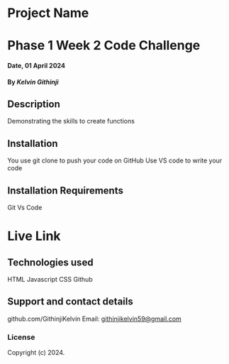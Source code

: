 # Project Name
# Phase 1 Week 2 Code Challenge 

#### Date, 01 April 2024

#### By *Kelvin Githinji*

## Description
Demonstrating the skills to create functions 


## Installation
You use git clone to push your code on GitHub
Use VS code to write your code

## Installation Requirements
Git
Vs Code

# Live Link


## Technologies used
HTML
Javascript
CSS
Github

## Support and contact details
github.com/GithinjiKelvin
Email: githinjikelvin59@gmail.com

### License

Copyright (c) 2024.
